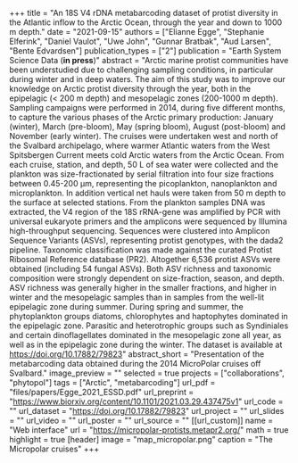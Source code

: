 +++
title = "An 18S V4 rDNA metabarcoding dataset of protist diversity in the Atlantic inflow to the Arctic Ocean, through the year and down to 1000 m depth."
date = "2021-09-15"
authors = ["Elianne Egge",  "Stephanie Elferink", "Daniel Vaulot",  "Uwe John",  "Gunnar Bratbak",  "Aud Larsen",  "Bente Edvardsen"]
publication_types = ["2"]
publication = "Earth System Science Data (**in press**)"
abstract = "Arctic marine protist communities have been understudied due to challenging sampling conditions, in particular during winter and in deep waters. The aim of this study was to improve our knowledge on Arctic protist diversity through the year, both in the epipelagic (< 200 m depth)  and mesopelagic zones (200-1000 m depth). Sampling campaigns were performed in 2014, during five different months, to capture the various phases of the Arctic primary production: January (winter), March (pre-bloom), May (spring bloom), August (post-bloom) and November (early winter). The cruises were undertaken west and north of the Svalbard archipelago, where warmer Atlantic waters from the West Spitsbergen Current meets cold Arctic waters from the Arctic Ocean. From each cruise, station, and depth, 50 L of sea water were collected and the plankton was size-fractionated by serial filtration into four size fractions between 0.45-200 µm, representing the picoplankton, nanoplankton and microplankton. In addition vertical net hauls were taken from 50 m depth to the surface at selected stations. From the plankton samples DNA was extracted, the V4 region of the 18S rRNA-gene was amplified by PCR with universal eukaryote primers and the amplicons were sequenced by Illumina high-throughput sequencing. Sequences were clustered into Amplicon Sequence Variants (ASVs), representing protist genotypes, with the dada2 pipeline. Taxonomic classification was made against the curated Protist Ribosomal Reference database (PR2). Altogether 6,536 protist ASVs were obtained (including 54 fungal ASVs). Both ASV richness and taxonomic composition were strongly dependent on size-fraction, season, and depth. ASV richness was generally higher in the smaller fractions, and higher in winter and the mesopelagic samples than in samples from the well-lit epipelagic zone during summer. During spring and summer, the phytoplankton groups diatoms, chlorophytes and haptophytes dominated in the epipelagic zone. Parasitic and heterotrophic groups such as Syndiniales and certain dinoflagellates dominated in the mesopelagic zone all year, as well as in the epipelagic zone during the winter. The dataset is available at  https://doi.org/10.17882/79823"
abstract_short = "Presentation of the metabarcoding data obtained during the 2014 MicroPolar cruises off Svalbard."
image_preview = ""
selected = true
projects = ["collaborations", "phytopol"]
tags = ["Arctic", "metabarcoding"]
url_pdf = "files/papers/Egge_2021_ESSD.pdf"
url_preprint = "https://www.biorxiv.org/content/10.1101/2021.03.29.437475v1"
url_code = ""
url_dataset = "https://doi.org/10.17882/79823"
url_project = ""
url_slides = ""
url_video = ""
url_poster = ""
url_source = ""
[[url_custom]]
    name = "Web interface"
    url = "https://micropolar-protists.metapr2.org/"
math = true
highlight = true
[header]
image = "map_micropolar.png"
caption = "The Micropolar cruises"
+++
